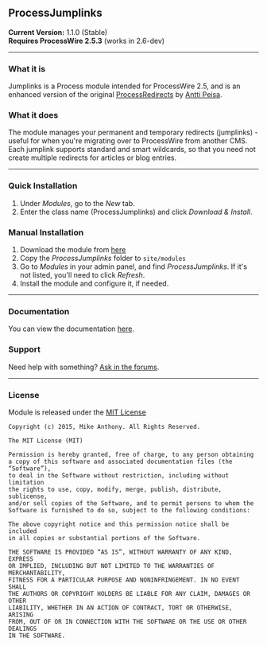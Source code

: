 ## ProcessJumplinks

**Current Version:** 1.1.0 (Stable)<br>
**Requires ProcessWire 2.5.3** (works in 2.6-dev)

---

### What it is

Jumplinks is a Process module intended for ProcessWire 2.5, and is an enhanced version of the original [ProcessRedirects](http://modules.processwire.com/modules/process-redirects/) by [Antti Peisa](https://twitter.com/apeisa).

### What it does

The module manages your permanent and temporary redirects (jumplinks) - useful for when you're migrating over to ProcessWire from another CMS. Each jumplink supports standard and smart wildcards, so that you need not create multiple redirects for articles or blog entries.

---

### Quick Installation

1. Under *Modules*, go to the *New* tab.
2. Enter the class name (ProcessJumplinks) and click *Download & Install*.

### Manual Installation

1. Download the module from [here](https://github.com/mike-anthony/ProcessJumplinks/archive/master.zip)
2. Copy the *ProcessJumplinks* folder to `site/modules`
3. Go to *Modules* in your admin panel, and find *ProcessJumplinks*. If it's not listed, you'll need to click *Refresh*.
4. Install the module and configure it, if needed.

---

### Documentation

You can view the documentation [here](https://github.com/mike-anthony/ProcessJumplinks/wiki).

### Support

Need help with something? [Ask in the forums](https://processwire.com/talk/topic/8697-module-jumplinks/).

---

### License

Module is released under the [MIT License](http://mikeanthony.mit-license.org/)

```
Copyright (c) 2015, Mike Anthony. All Rights Reserved.

The MIT License (MIT)

Permission is hereby granted, free of charge, to any person obtaining
a copy of this software and associated documentation files (the “Software”),
to deal in the Software without restriction, including without limitation
the rights to use, copy, modify, merge, publish, distribute, sublicense,
and/or sell copies of the Software, and to permit persons to whom the
Software is furnished to do so, subject to the following conditions:

The above copyright notice and this permission notice shall be included
in all copies or substantial portions of the Software.

THE SOFTWARE IS PROVIDED “AS IS”, WITHOUT WARRANTY OF ANY KIND, EXPRESS
OR IMPLIED, INCLUDING BUT NOT LIMITED TO THE WARRANTIES OF MERCHANTABILITY,
FITNESS FOR A PARTICULAR PURPOSE AND NONINFRINGEMENT. IN NO EVENT SHALL
THE AUTHORS OR COPYRIGHT HOLDERS BE LIABLE FOR ANY CLAIM, DAMAGES OR OTHER
LIABILITY, WHETHER IN AN ACTION OF CONTRACT, TORT OR OTHERWISE, ARISING
FROM, OUT OF OR IN CONNECTION WITH THE SOFTWARE OR THE USE OR OTHER DEALINGS
IN THE SOFTWARE.
```